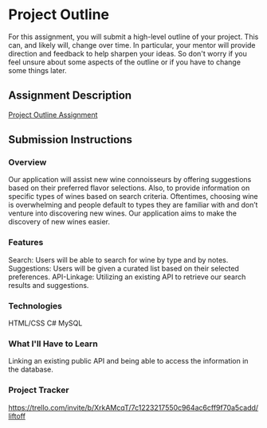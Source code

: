 # Project Outline
For this assignment, you will submit a high-level outline of your project. This can, and likely will, change over time. In particular, your mentor will provide direction and feedback to help sharpen your ideas. So don't worry if you feel unsure about some aspects of the outline or if you have to change some things later.

## Assignment Description
[Project Outline Assignment](https://education.launchcode.org/liftoff/modules/assignments/project-outline)

## Submission Instructions

### Overview
Our application will assist new wine connoisseurs by offering suggestions based on their preferred flavor selections. Also, to provide information on specific types of wines based on search criteria. Oftentimes, choosing wine is overwhelming and people default to types they are familiar with and don’t venture into discovering new wines. Our application aims to make the discovery of new wines easier.

### Features
Search: Users will be able to search for wine by type and by notes. 
Suggestions: Users will be given a curated list based on their selected preferences. 
API-Linkage: Utilizing an existing API to retrieve our search results and suggestions. 

### Technologies
HTML/CSS
C#
MySQL

### What I'll Have to Learn
Linking an existing public API and being able to access the information in the database. 

### Project Tracker
https://trello.com/invite/b/XrkAMcqT/7c1223217550c964ac6cff9f70a5cadd/liftoff 
